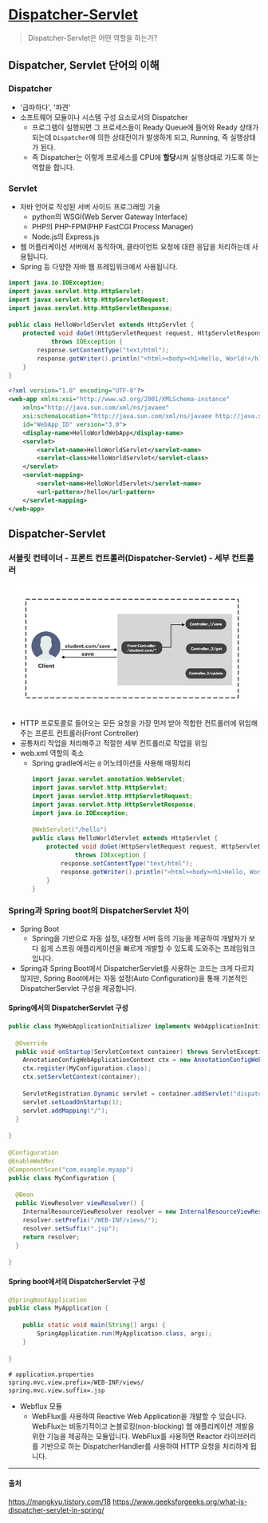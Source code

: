 # [Dispatcher-Servlet](https://github.com/gyoogle/tech-interview-for-developer/blob/master/Interview/Interview%20List.md#%EC%8A%A4%ED%94%84%EB%A7%81)
> Dispatcher-Servlet은 어떤 역할을 하는가?

## Dispatcher, Servlet 단어의 이해
### Dispatcher
+ '급파하다', '파견'
+ 소프트웨어 모듈이나 시스템 구성 요소로서의 Dispatcher
  + 프로그램이 실행되면 그 프로세스들이 Ready Queue에 들어와 Ready 상태가 되는데 ```Dispatcher```에 의한 상태전이가 발생하게 되고, Running, 즉 실행상태가 된다.
  + 즉 Dispatcher는 이렇게 프로세스를 CPU에 **할당**시켜 실행상태로 가도록 하는 역할을 합니다.
### Servlet
+ 자바 언어로 작성된 서버 사이드 프로그래밍 기술
  + python의 WSGI(Web Server Gateway Interface)
  + PHP의 PHP-FPM(PHP FastCGI Process Manager)
  + Node.js의 Express.js
+ 웹 어플리케이션 서버에서 동작하며, 클라이언트 요청에 대한 응답을 처리하는데 사용됩니다.
+ Spring 등 다양한 자바 웹 프레임워크에서 사용됩니다.
```java
import java.io.IOException;
import javax.servlet.http.HttpServlet;
import javax.servlet.http.HttpServletRequest;
import javax.servlet.http.HttpServletResponse;

public class HelloWorldServlet extends HttpServlet {
    protected void doGet(HttpServletRequest request, HttpServletResponse response)
            throws IOException {
        response.setContentType("text/html");
        response.getWriter().println("<html><body><h1>Hello, World!</h1></body></html>");
    }
}
```
```xml
<?xml version="1.0" encoding="UTF-8"?>
<web-app xmlns:xsi="http://www.w3.org/2001/XMLSchema-instance"
    xmlns="http://java.sun.com/xml/ns/javaee"
    xsi:schemaLocation="http://java.sun.com/xml/ns/javaee http://java.sun.com/xml/ns/javaee/web-app_3_0.xsd"
    id="WebApp_ID" version="3.0">
    <display-name>HelloWorldWebApp</display-name>
    <servlet>
        <servlet-name>HelloWorldServlet</servlet-name>
        <servlet-class>HelloWorldServlet</servlet-class>
    </servlet>
    <servlet-mapping>
        <servlet-name>HelloWorldServlet</servlet-name>
        <url-pattern>/hello</url-pattern>
    </servlet-mapping>
</web-app>
```
## Dispatcher-Servlet
### 서블릿 컨테이너 - 프론트 컨트롤러(Dispatcher-Servlet) - 세부 컨트롤러

![img.png](img.png)

+ HTTP 프로토콜로 들어오는 모든 요청을 가장 먼저 받아 적합한 컨트롤러에 위임해주는 프론트 컨트롤러(Front Controller)
+ 공통처리 작업을 처리해주고 적절한 세부 컨트롤러로 작업을 위임
+ web.xml 역할의 축소
  + Spring gradle에서는 ```@``` 어노테이션을 사용해 매핑처리
    ```java
    import javax.servlet.annotation.WebServlet;
    import javax.servlet.http.HttpServlet;
    import javax.servlet.http.HttpServletRequest;
    import javax.servlet.http.HttpServletResponse;
    import java.io.IOException;
    
    @WebServlet("/hello")
    public class HelloWorldServlet extends HttpServlet {
        protected void doGet(HttpServletRequest request, HttpServletResponse response)
                throws IOException {
            response.setContentType("text/html");
            response.getWriter().println("<html><body><h1>Hello, World!</h1></body></html>");
        }
    }
    ```

### Spring과 Spring boot의 DispatcherServlet 차이
+ Spring Boot
  + Spring을 기반으로 자동 설정, 내장형 서버 등의 기능을 제공하여 개발자가 보다 쉽게 스프링 애플리케이션을 빠르게 개발할 수 있도록 도와주는 프레임워크입니다.
+ Spring과 Spring Boot에서 DispatcherServlet를 사용하는 코드는 크게 다르지 않지만, Spring Boot에서는 자동 설정(Auto Configuration)을 통해 기본적인 DispatcherServlet 구성을 제공합니다.
#### Spring에서의 DispatcherServlet 구성
```java
public class MyWebApplicationInitializer implements WebApplicationInitializer {

  @Override
  public void onStartup(ServletContext container) throws ServletException {
    AnnotationConfigWebApplicationContext ctx = new AnnotationConfigWebApplicationContext();
    ctx.register(MyConfiguration.class);
    ctx.setServletContext(container);

    ServletRegistration.Dynamic servlet = container.addServlet("dispatcher", new DispatcherServlet(ctx));
    servlet.setLoadOnStartup(1);
    servlet.addMapping("/");
  }

}

@Configuration
@EnableWebMvc
@ComponentScan("com.example.myapp")
public class MyConfiguration {

  @Bean
  public ViewResolver viewResolver() {
    InternalResourceViewResolver resolver = new InternalResourceViewResolver();
    resolver.setPrefix("/WEB-INF/views/");
    resolver.setSuffix(".jsp");
    return resolver;
  }

}
```
#### Spring boot에서의 DispatcherServlet 구성
```java
@SpringBootApplication
public class MyApplication {

    public static void main(String[] args) {
        SpringApplication.run(MyApplication.class, args);
    }

}
```
```properties
# application.properties
spring.mvc.view.prefix=/WEB-INF/views/
spring.mvc.view.suffix=.jsp
```
+ Webflux 모듈
  + WebFlux를 사용하여 Reactive Web Application을 개발할 수 있습니다. WebFlux는 비동기적이고 논블로킹(non-blocking) 웹 애플리케이션 개발을 위한 기능을 제공하는 모듈입니다. WebFlux를 사용하면 Reactor 라이브러리를 기반으로 하는 DispatcherHandler를 사용하여 HTTP 요청을 처리하게 됩니다.

<hr/>

#### 출처
https://mangkyu.tistory.com/18
https://www.geeksforgeeks.org/what-is-dispatcher-servlet-in-spring/